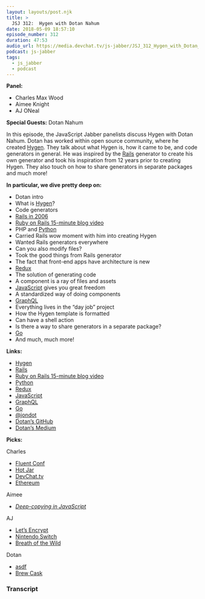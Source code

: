 ```yaml
---
layout: layouts/post.njk
title: >
  JSJ 312:  Hygen with Dotan Nahum
date: 2018-05-09 18:57:10
episode_number: 312
duration: 47:53
audio_url: https://media.devchat.tv/js-jabber/JSJ_312_Hygen_with_Dotan_Nahum.mp3
podcast: js-jabber
tags:
  - js_jabber
  - podcast
---
```


**Panel:**

- Charles Max Wood
- Aimee Knight
- AJ ONeal

**Special Guests:** Dotan Nahum

In this episode, the JavaScript Jabber panelists discuss Hygen with Dotan Nahum. Dotan has worked within open source community, where he created [Hygen](http://www.hygen.io/). They talk about what Hygen is, how it came to be, and code generators in general. He was inspired by the [Rails](https://rubyonrails.org/) generator to create his own generator and took his inspiration from 12 years prior to creating Hygen. They also touch on how to share generators in separate packages and much more!

**In particular, we dive pretty deep on:**

- Dotan intro
- What is [Hygen](http://www.hygen.io/)?
- Code generators
- [Rails in 2006](https://rubyonrails.org/)
- [Ruby on Rails 15-minute blog video](https://www.youtube.com/watch?v=Gzj723LkRJY&feature=youtu.be)
- PHP and [Python](https://www.python.org/)
- Carried Rails wow moment with him into creating Hygen
- Wanted Rails generators everywhere
- Can you also modify files?
- Took the good things from Rails generator
- The fact that front-end apps have architecture is new
- [Redux](https://redux.js.org/)
- The solution of generating code
- A component is a ray of files and assets
- [JavaScript](https://www.javascript.com/) gives you great freedom
- A standardized way of doing components
- [GraphQL](https://graphql.org/)
- Everything lives in the “day job” project
- How the Hygen template is formatted
- Can have a shell action
- Is there a way to share generators in a separate package?
- [Go](https://golang.org/)
- And much, much more!

**Links:**

- [Hygen](http://www.hygen.io/)
- [Rails](https://rubyonrails.org/)
- [Ruby on Rails 15-minute blog video](https://www.youtube.com/watch?v=Gzj723LkRJY&feature=youtu.be)
- [Python](https://www.python.org/)
- [Redux](https://redux.js.org/)
- [JavaScript](https://www.javascript.com/)
- [GraphQL](https://graphql.org/)
- [Go](https://golang.org/)
- [@jondot](https://twitter.com/jondot?lang=en)
- [Dotan’s GitHub](https://github.com/jondot)
- [Dotan’s Medium](https://medium.com/@jondot)

**Picks:**

Charles

- [Fluent Conf](https://conferences.oreilly.com/fluent/fl-ca)
- [Hot Jar](https://www.hotjar.com/)
- [DevChat.tv](https://devchat.tv/)
- [Ethereum](https://www.ethereum.org/)

Aimee

- [_Deep-copying in JavaScript_](https://dassur.ma/things/deep-copy/)

AJ

- [Let’s Encrypt](https://letsencrypt.org/)
- [Nintendo Switch](https://www.nintendo.com/switch/)
- [Breath of the Wild](https://www.zelda.com/breath-of-the-wild/)

Dotan

- [asdf](https://github.com/asdf-vm/asdf)
- [Brew Cask](https://caskroom.github.io/)

### Transcript
